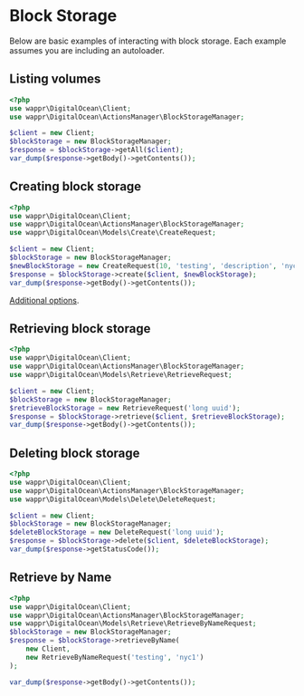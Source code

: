 # Block Storage

Below are basic examples of interacting with block storage. Each example assumes you are including an autoloader.

## Listing volumes

```php
<?php
use wappr\DigitalOcean\Client;
use wappr\DigitalOcean\ActionsManager\BlockStorageManager;

$client = new Client;
$blockStorage = new BlockStorageManager;
$response = $blockStorage->getAll($client);
var_dump($response->getBody()->getContents());
```

## Creating block storage

```php
<?php
use wappr\DigitalOcean\Client;
use wappr\DigitalOcean\ActionsManager\BlockStorageManager;
use wappr\DigitalOcean\Models\Create\CreateRequest;

$client = new Client;
$blockStorage = new BlockStorageManager;
$newBlockStorage = new CreateRequest(10, 'testing', 'description', 'nyc1');
$response = $blockStorage->create($client, $newBlockStorage);
var_dump($response->getBody()->getContents());
```

[Additional options](create/block-storage.md).

## Retrieving block storage

```php
<?php
use wappr\DigitalOcean\Client;
use wappr\DigitalOcean\ActionsManager\BlockStorageManager;
use wappr\DigitalOcean\Models\Retrieve\RetrieveRequest;

$client = new Client;
$blockStorage = new BlockStorageManager;
$retrieveBlockStorage = new RetrieveRequest('long uuid');
$response = $blockStorage->retrieve($client, $retrieveBlockStorage);
var_dump($response->getBody()->getContents());
```

## Deleting block storage

```php
<?php
use wappr\DigitalOcean\Client;
use wappr\DigitalOcean\ActionsManager\BlockStorageManager;
use wappr\DigitalOcean\Models\Delete\DeleteRequest;

$client = new Client;
$blockStorage = new BlockStorageManager;
$deleteBlockStorage = new DeleteRequest('long uuid');
$response = $blockStorage->delete($client, $deleteBlockStorage);
var_dump($response->getStatusCode());
```

## Retrieve by Name

```php
<?php
use wappr\DigitalOcean\Client;
use wappr\DigitalOcean\ActionsManager\BlockStorageManager;
use wappr\DigitalOcean\Models\Retrieve\RetrieveByNameRequest;
$blockStorage = new BlockStorageManager;
$response = $blockStorage->retrieveByName(
    new Client,
    new RetrieveByNameRequest('testing', 'nyc1')
);

var_dump($response->getBody()->getContents());
```
